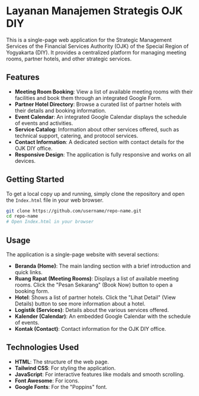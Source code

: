 # Layanan Manajemen Strategis OJK DIY

This is a single-page web application for the Strategic Management Services of the Financial Services Authority (OJK) of the Special Region of Yogyakarta (DIY). It provides a centralized platform for managing meeting rooms, partner hotels, and other strategic services.

## Features

*   **Meeting Room Booking**: View a list of available meeting rooms with their facilities and book them through an integrated Google Form.
*   **Partner Hotel Directory**: Browse a curated list of partner hotels with their details and booking information.
*   **Event Calendar**: An integrated Google Calendar displays the schedule of events and activities.
*   **Service Catalog**: Information about other services offered, such as technical support, catering, and protocol services.
*   **Contact Information**: A dedicated section with contact details for the OJK DIY office.
*   **Responsive Design**: The application is fully responsive and works on all devices.

## Getting Started

To get a local copy up and running, simply clone the repository and open the `Index.html` file in your web browser.

```bash
git clone https://github.com/username/repo-name.git
cd repo-name
# Open Index.html in your browser
```

## Usage

The application is a single-page website with several sections:

*   **Beranda (Home)**: The main landing section with a brief introduction and quick links.
*   **Ruang Rapat (Meeting Rooms)**: Displays a list of available meeting rooms. Click the "Pesan Sekarang" (Book Now) button to open a booking form.
*   **Hotel**: Shows a list of partner hotels. Click the "Lihat Detail" (View Details) button to see more information about a hotel.
*   **Logistik (Services)**: Details about the various services offered.
*   **Kalender (Calendar)**: An embedded Google Calendar with the schedule of events.
*   **Kontak (Contact)**: Contact information for the OJK DIY office.

## Technologies Used

*   **HTML**: The structure of the web page.
*   **Tailwind CSS**: For styling the application.
*   **JavaScript**: For interactive features like modals and smooth scrolling.
*   **Font Awesome**: For icons.
*   **Google Fonts**: For the "Poppins" font.
